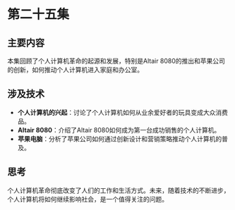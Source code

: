 # 第二十五集

## 主要内容

本集回顾了个人计算机革命的起源和发展，特别是Altair 8080的推出和苹果公司的创新，如何推动个人计算机进入家庭和办公室。

## 涉及技术

- **个人计算机的兴起**：讨论了个人计算机如何从业余爱好者的玩具变成大众消费品。
- **Altair 8080**：介绍了Altair 8080如何成为第一台成功销售的个人计算机。
- **苹果电脑**：分析了苹果公司如何通过创新设计和营销策略推动个人计算机的普及。

## 思考

个人计算机革命彻底改变了人们的工作和生活方式。未来，随着技术的不断进步，个人计算机将如何继续影响社会，是一个值得关注的问题。
